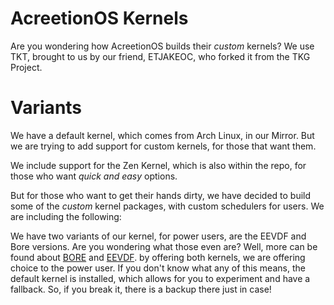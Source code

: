 # AcreetionOS Kernels
Are you wondering how AcreetionOS builds their *custom* kernels? We use TKT, brought to us by our friend, ETJAKEOC, who forked it from the TKG Project.

# Variants

We have a default kernel, which comes from Arch Linux, in our Mirror. But we are trying to add support for custom kernels, for those that want them.

We include support for the Zen Kernel, which is also within the repo, for those who want *quick and easy* options.

But for those who want to get their hands dirty, we have decided to build some of the *custom* kernel packages, with custom schedulers for users. We are including the following:

We have two variants of our kernel, for power users, are the EEVDF and Bore versions. Are you wondering what those even are? Well, more can be found about [BORE](https://github.com/firelzrd/bore-scheduler) and [EEVDF](https://lwn.net/Articles/925371/). by offering both kernels, we are offering choice to the power user. If you don't know what any of this means, the default kernel is installed, which allows for you to experiment and have a fallback. So, if you break it, there is a backup there just in case!
